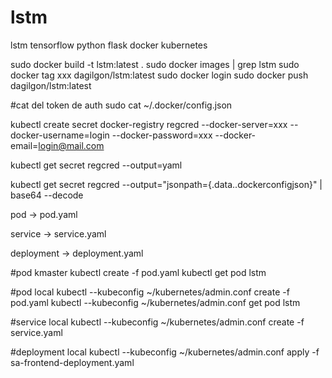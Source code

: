 # lstm
lstm tensorflow python flask docker kubernetes


sudo docker build -t lstm:latest .
sudo docker images | grep lstm
sudo docker tag xxx dagilgon/lstm:latest
sudo docker login
sudo docker push dagilgon/lstm:latest


#cat del token de auth
sudo cat ~/.docker/config.json


kubectl create secret docker-registry regcred --docker-server=xxx --docker-username=login --docker-password=xxx --docker-email=login@mail.com

kubectl get secret regcred --output=yaml

kubectl get secret regcred --output="jsonpath={.data.\.dockerconfigjson}" | base64 --decode

pod -> pod.yaml

service -> service.yaml

deployment -> deployment.yaml

#pod kmaster
kubectl create -f pod.yaml
kubectl get pod lstm

#pod local
kubectl --kubeconfig ~/kubernetes/admin.conf create -f pod.yaml
kubectl --kubeconfig ~/kubernetes/admin.conf  get pod lstm

#service local
kubectl --kubeconfig ~/kubernetes/admin.conf create -f service.yaml

#deployment local
kubectl --kubeconfig ~/kubernetes/admin.conf apply -f sa-frontend-deployment.yaml

